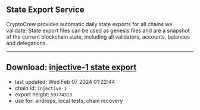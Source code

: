 ## State Export Service
CryptoCrew provides automatic daily state exports for all chains we validate. State export files can be used as genesis files and are a snapshot of the current blockchain state, including all validators, accounts, balances and delegations.

---
**Download: [injective-1 state export](https://dl.ccvalidators.com/SERVICE/injective/injective-1_export_59774313.json)**
---

- last updated: Wed Feb 07 2024 01:22:44
- chain id: `injective-1`
- export height: `59774313`
- use for: airdrops, local tests, chain recovery
